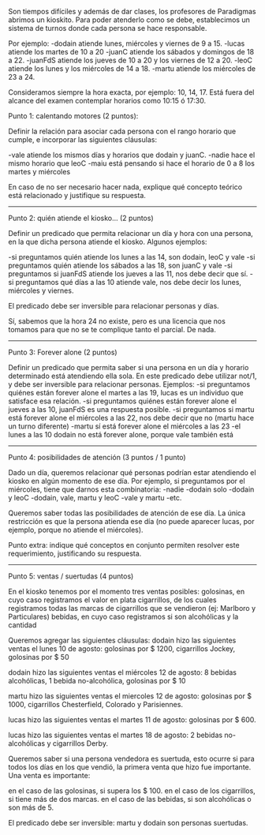 Son tiempos difíciles y además de dar clases, los profesores de Paradigmas abrimos un kioskito. Para poder atenderlo como se debe, establecimos un sistema de turnos donde cada persona se hace responsable. 

Por ejemplo:
-dodain atiende lunes, miércoles y viernes de 9 a 15.
-lucas atiende los martes de 10 a 20
-juanC atiende los sábados y domingos de 18 a 22.
-juanFdS atiende los jueves de 10 a 20 y los viernes de 12 a 20.
-leoC atiende los lunes y los miércoles de 14 a 18.
-martu atiende los miércoles de 23 a 24.

Consideramos siempre la hora exacta, por ejemplo: 10, 14, 17. Está fuera del alcance del examen contemplar horarios como 10:15 ó 17:30.


Punto 1: calentando motores (2 puntos):

Definir la relación para asociar cada persona con el rango horario que cumple, e incorporar las siguientes cláusulas:

-vale atiende los mismos días y horarios que dodain y juanC.
-nadie hace el mismo horario que leoC
-maiu está pensando si hace el horario de 0 a 8 los martes y miércoles

En caso de no ser necesario hacer nada, explique qué concepto teórico está relacionado y justifique su respuesta.

--------------------------------------------------------

Punto 2: quién atiende el kiosko... (2 puntos)

Definir un predicado que permita relacionar un día y hora con una persona, en la que dicha persona atiende el kiosko. Algunos ejemplos:

-si preguntamos quién atiende los lunes a las 14, son dodain, leoC y vale
-si preguntamos quién atiende los sábados a las 18, son juanC y vale
-si preguntamos si juanFdS atiende los jueves a las 11, nos debe decir que sí.
-si preguntamos qué días a las 10 atiende vale, nos debe decir los lunes, miércoles y viernes.

El predicado debe ser inversible para relacionar personas y días.

Sí, sabemos que la hora 24 no existe, pero es una licencia que nos tomamos para que no se te complique tanto el parcial. De nada.

-------------------------------------------------------------------------


Punto 3: Forever alone (2 puntos)

Definir un predicado que permita saber si una persona en un día y horario determinado está atendiendo ella sola. En este predicado debe utilizar not/1, y debe ser inversible para relacionar personas. Ejemplos:
-si preguntamos quiénes están forever alone el martes a las 19, lucas es un individuo que satisface esa relación.
-si preguntamos quiénes están forever alone el jueves a las 10, juanFdS es una respuesta posible.
-si preguntamos si martu está forever alone el miércoles a las 22, nos debe decir que no (martu hace un turno diferente)
-martu sí está forever alone el miércoles a las 23
-el lunes a las 10 dodain no está forever alone, porque vale también está

--------------------------------------------------------------

Punto 4: posibilidades de atención (3 puntos / 1 punto)

Dado un día, queremos relacionar qué personas podrían estar atendiendo el kiosko en algún momento de ese día. Por ejemplo, si preguntamos por el miércoles, tiene que darnos esta combinatoria:
-nadie
-dodain solo
-dodain y leoC
-dodain, vale, martu y leoC
-vale y martu
-etc.

Queremos saber todas las posibilidades de atención de ese día. La única restricción es que la persona atienda ese día (no puede aparecer lucas, por ejemplo, porque no atiende el miércoles).

Punto extra: indique qué conceptos en conjunto permiten resolver este requerimiento, justificando su respuesta.


-------------------------------------------------------------------

Punto 5: ventas / suertudas (4 puntos)

En el kiosko tenemos por el momento tres ventas posibles:
golosinas, en cuyo caso registramos el valor en plata
cigarrillos, de los cuales registramos todas las marcas de cigarrillos que se vendieron (ej: Marlboro y Particulares)
bebidas, en cuyo caso registramos si son alcohólicas y la cantidad

Queremos agregar las siguientes cláusulas:
dodain hizo las siguientes ventas el lunes 10 de agosto: golosinas por $ 1200, cigarrillos Jockey, golosinas por $ 50

dodain hizo las siguientes ventas el miércoles 12 de agosto: 8 bebidas alcohólicas, 1 bebida no-alcohólica, golosinas por $ 10

martu hizo las siguientes ventas el miercoles 12 de agosto: golosinas por $ 1000, cigarrillos Chesterfield, Colorado y Parisiennes.

lucas hizo las siguientes ventas el martes 11 de agosto: golosinas por $ 600.

lucas hizo las siguientes ventas el martes 18 de agosto: 2 bebidas no-alcohólicas y cigarrillos Derby.


Queremos saber si una persona vendedora es suertuda, esto ocurre si para todos los días en los que vendió, la primera venta que hizo fue importante. Una venta es importante:

en el caso de las golosinas, si supera los $ 100.
en el caso de los cigarrillos, si tiene más de dos marcas.
en el caso de las bebidas, si son alcohólicas o son más de 5.

El predicado debe ser inversible: martu y dodain son personas suertudas.




